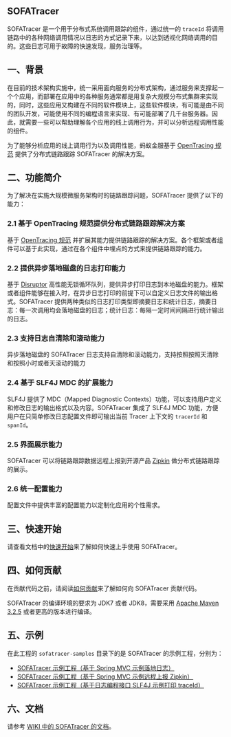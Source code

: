 ## SOFATracer

SOFATracer 是一个用于分布式系统调用跟踪的组件，通过统一的 `traceId` 将调用链路中的各种网络调用情况以日志的方式记录下来，以达到透视化网络调用的目的。这些日志可用于故障的快速发现，服务治理等。

## 一、背景

在目前的技术架构实施中，统一采用面向服务的分布式架构，通过服务来支撑起一个个应用，而部署在应用中的各种服务通常都是用复杂大规模分布式集群来实现的，同时，这些应用又构建在不同的软件模块上，这些软件模块，有可能是由不同的团队开发，可能使用不同的编程语言来实现、有可能部署了几千台服务器。因此，就需要一些可以帮助理解各个应用的线上调用行为，并可以分析远程调用性能的组件。

为了能够分析应用的线上调用行为以及调用性能，蚂蚁金服基于 [OpenTracing 规范](http://opentracing.io/documentation/pages/spec.html) 提供了分布式链路跟踪 SOFATracer 的解决方案。

## 二、功能简介

为了解决在实施大规模微服务架构时的链路跟踪问题，SOFATracer 提供了以下的能力：

### 2.1 基于 OpenTracing 规范提供分布式链路跟踪解决方案

基于 [OpenTracing 规范](http://opentracing.io/documentation/pages/spec.html) 并扩展其能力提供链路跟踪的解决方案。各个框架或者组件可以基于此实现，通过在各个组件中埋点的方式来提供链路跟踪的能力。

### 2.2 提供异步落地磁盘的日志打印能力

基于 [Disruptor](https://github.com/LMAX-Exchange/disruptor) 高性能无锁循环队列，提供异步打印日志到本地磁盘的能力。框架或者组件能够在接入时，在异步日志打印的前提下可以自定义日志文件的输出格式。SOFATracer 提供两种类似的日志打印类型即摘要日志和统计日志，摘要日志：每一次调用均会落地磁盘的日志；统计日志：每隔一定时间间隔进行统计输出的日志。

### 2.3 支持日志自清除和滚动能力

异步落地磁盘的 SOFATracer 日志支持自清除和滚动能力，支持按照按照天清除和按照小时或者天滚动的能力

### 2.4 基于 SLF4J MDC 的扩展能力

SLF4J 提供了 MDC（Mapped Diagnostic Contexts）功能，可以支持用户定义和修改日志的输出格式以及内容。SOFATracer 集成了 SLF4J MDC 功能，方便用户在只简单修改日志配置文件即可输出当前 Tracer 上下文的 `tracerId` 和 `spanId`。

### 2.5 界面展示能力

SOFATracer 可以将链路跟踪数据远程上报到开源产品 [Zipkin](https://zipkin.io/) 做分布式链路跟踪的展示。

### 2.6 统一配置能力

配置文件中提供丰富的配置能力以定制化应用的个性需求。

## 三、快速开始

请查看文档中的[快速开始](./wiki/QuickStart)来了解如何快速上手使用 SOFATracer。

## 四、如何贡献

在贡献代码之前，请阅读[如何贡献](./CONTRIBUTING.md)来了解如何向 SOFATracer 贡献代码。

SOFATracer 的编译环境的要求为 JDK7 或者 JDK8，需要采用 [Apache Maven 3.2.5](https://archive.apache.org/dist/maven/maven-3/3.2.5/binaries/) 或者更高的版本进行编译。

## 五、示例

在此工程的 `sofatracer-samples` 目录下的是 SOFATracer 的示例工程，分别为：

* [SOFATracer 示例工程（基于 Spring MVC 示例落地日志）](./tracer-samples/tracer-sample-with-springmvc)
* [SOFATracer 示例工程（基于 Spring MVC 示例远程上报 Zipkin）](./tracer-samples/tracer-sample-with-zipkin)
* [SOFATracer 示例工程（基于日志编程接口 SLF4J 示例打印 traceId）](./tracer-samples/tracer-sample-with-slf4j)
 
## 六、文档

请参考 [WIKI 中的 SOFATracer 的文档](https://github.com/alipay/sofa-tracer/wiki/SOFATracer-%E4%BB%8B%E7%BB%8D)。



